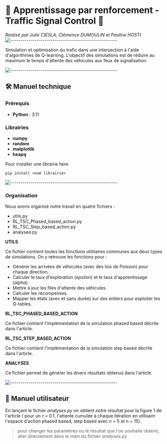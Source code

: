 #  🚗 Apprentissage par renforcement - Traffic Signal Control  🚗

*Réalisé par Julie CIESLA, Clémence DUMOULIN et Pauline HOSTI*
![-----------------------------------------------------](https://raw.githubusercontent.com/andreasbm/readme/master/assets/lines/rainbow.png)

Simulation et optimisation du trafic dans une intersection à l'aide d'algorithmes de Q-learning. L'objectif des simulations est de réduire au maximum le temps d'attente des véhicules aux feux de signalisation.

![-----------------------------------------------------](https://raw.githubusercontent.com/andreasbm/readme/master/assets/lines/rainbow.png)

## 🛠️ Manuel technique

### Prérequis 
 - **Python** : 3.11

### Librairies
 - **numpy**
 - **random**
 - **matplotlib**
 - **heapq**

 Pour installer une librairie faire
 ```
pip install <nom librairie>
```
![-----------------------------------------------------](https://raw.githubusercontent.com/andreasbm/readme/master/assets/lines/rainbow.png)

### Organisation

Nous avons organisé notre travail en quatre fichiers : 
- utils.py
- RL_TSC_Phased_based_action.py
- RL_TSC_Step_based_action.py
- analyses.py

**UTILS**

Ce fichier contient toutes les fonctions utilitaires communes aux deux types de simulations. On y retrouve les fonctions pour :
  - Générer les arrivées de véhicules (avec des lois de Poisson) pour chaque direction.
  - Calculer le taux d'exploration (_epsilon_) et le taux d'apprentissage (_alpha_).
  - Mettre à jour les files d'attente des véhicules.
  - Calculer les récompenses.
  - Mapper les états (avec et sans durée) sur des entiers pour exploiter les Q-tables.


**RL_TSC_PHASED_BASED_ACTION**

Ce fichier contient l'implémentation de la simulation phased based décrite dans l'article.

**RL_TSC_STEP_BASED_ACTION**

Ce fichier contient l'implémentation de la simulation step based décrite dans l'article.

**ANALYSES**

Ce fichier permet de générer les divers résultats obtenus dans l'article.

![-----------------------------------------------------](https://raw.githubusercontent.com/andreasbm/readme/master/assets/lines/rainbow.png)

## 📑 Manuel utilisateur

En lançant le fichier *analyses.py* on obtient notre résultat pour la figure 1 de l'article ( pour un $\tau$ = 0.1, l'attente cumulée à chaque itération en utilisant l'espace d'action phased based, step based avec n = 5 et n = 15).

> pour changer les paramètres ou le résultat que l'on souhaite obtenir, aller directement dans le main du fichier *analyses.py*